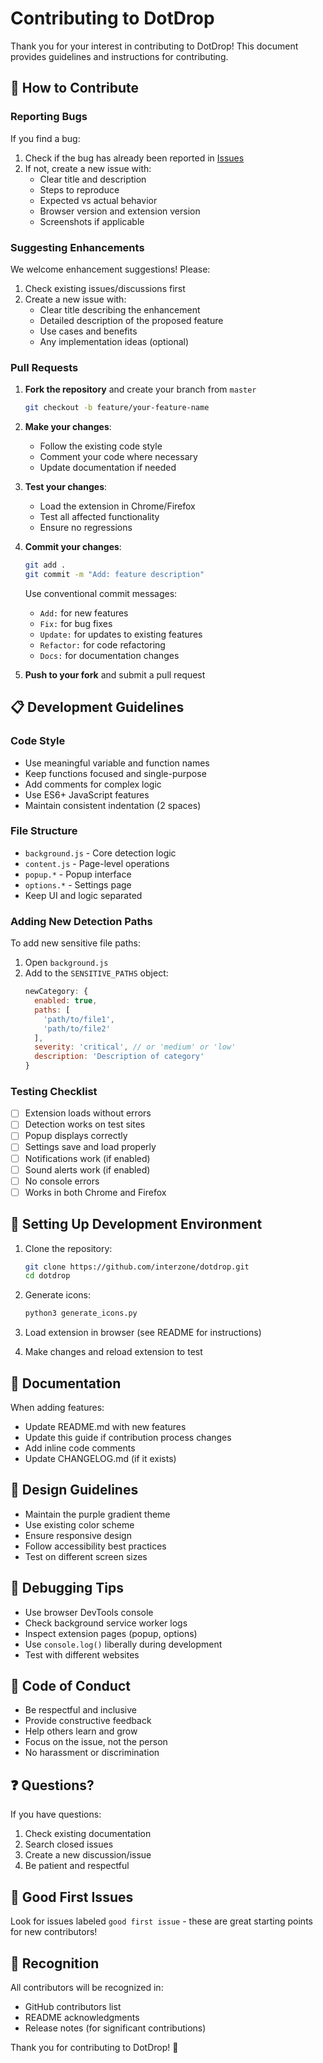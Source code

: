# Contributing to DotDrop

Thank you for your interest in contributing to DotDrop! This document provides guidelines and instructions for contributing.

## 🤝 How to Contribute

### Reporting Bugs

If you find a bug:

1. Check if the bug has already been reported in [Issues](https://github.com/yourusername/dotdrop/issues)
2. If not, create a new issue with:
   - Clear title and description
   - Steps to reproduce
   - Expected vs actual behavior
   - Browser version and extension version
   - Screenshots if applicable

### Suggesting Enhancements

We welcome enhancement suggestions! Please:

1. Check existing issues/discussions first
2. Create a new issue with:
   - Clear title describing the enhancement
   - Detailed description of the proposed feature
   - Use cases and benefits
   - Any implementation ideas (optional)

### Pull Requests

1. **Fork the repository** and create your branch from `master`
   ```bash
   git checkout -b feature/your-feature-name
   ```

2. **Make your changes**:
   - Follow the existing code style
   - Comment your code where necessary
   - Update documentation if needed

3. **Test your changes**:
   - Load the extension in Chrome/Firefox
   - Test all affected functionality
   - Ensure no regressions

4. **Commit your changes**:
   ```bash
   git add .
   git commit -m "Add: feature description"
   ```
   
   Use conventional commit messages:
   - `Add:` for new features
   - `Fix:` for bug fixes
   - `Update:` for updates to existing features
   - `Refactor:` for code refactoring
   - `Docs:` for documentation changes

5. **Push to your fork** and submit a pull request

## 📋 Development Guidelines

### Code Style

- Use meaningful variable and function names
- Keep functions focused and single-purpose
- Add comments for complex logic
- Use ES6+ JavaScript features
- Maintain consistent indentation (2 spaces)

### File Structure

- `background.js` - Core detection logic
- `content.js` - Page-level operations
- `popup.*` - Popup interface
- `options.*` - Settings page
- Keep UI and logic separated

### Adding New Detection Paths

To add new sensitive file paths:

1. Open `background.js`
2. Add to the `SENSITIVE_PATHS` object:
   ```javascript
   newCategory: {
     enabled: true,
     paths: [
       'path/to/file1',
       'path/to/file2'
     ],
     severity: 'critical', // or 'medium' or 'low'
     description: 'Description of category'
   }
   ```

### Testing Checklist

- [ ] Extension loads without errors
- [ ] Detection works on test sites
- [ ] Popup displays correctly
- [ ] Settings save and load properly
- [ ] Notifications work (if enabled)
- [ ] Sound alerts work (if enabled)
- [ ] No console errors
- [ ] Works in both Chrome and Firefox

## 🔧 Setting Up Development Environment

1. Clone the repository:
   ```bash
   git clone https://github.com/interzone/dotdrop.git
   cd dotdrop
   ```

2. Generate icons:
   ```bash
   python3 generate_icons.py
   ```

3. Load extension in browser (see README for instructions)

4. Make changes and reload extension to test

## 📝 Documentation

When adding features:

- Update README.md with new features
- Update this guide if contribution process changes
- Add inline code comments
- Update CHANGELOG.md (if it exists)

## 🎨 Design Guidelines

- Maintain the purple gradient theme
- Use existing color scheme
- Ensure responsive design
- Follow accessibility best practices
- Test on different screen sizes

## 🐛 Debugging Tips

- Use browser DevTools console
- Check background service worker logs
- Inspect extension pages (popup, options)
- Use `console.log()` liberally during development
- Test with different websites

## 📜 Code of Conduct

- Be respectful and inclusive
- Provide constructive feedback
- Help others learn and grow
- Focus on the issue, not the person
- No harassment or discrimination

## ❓ Questions?

If you have questions:

1. Check existing documentation
2. Search closed issues
3. Create a new discussion/issue
4. Be patient and respectful

## 🎯 Good First Issues

Look for issues labeled `good first issue` - these are great starting points for new contributors!

## 🙏 Recognition

All contributors will be recognized in:
- GitHub contributors list
- README acknowledgments
- Release notes (for significant contributions)

Thank you for contributing to DotDrop! 🎉
